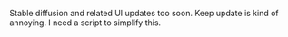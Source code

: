 Stable diffusion and related UI updates too soon. Keep update is kind of annoying. I need a script to simplify this.
